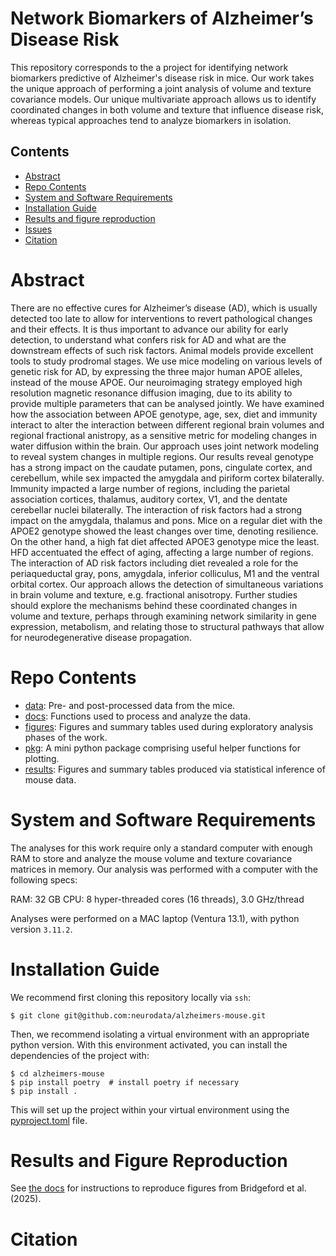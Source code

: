 # Network Biomarkers of Alzheimer’s Disease Risk

This repository corresponds to the a project for identifying network biomarkers predictive of Alzheimer's disease risk in mice. Our work takes the unique approach of performing a joint analysis of volume and texture covariance models. Our unique multivariate approach allows us to identify coordinated changes in both volume and texture that influence disease risk, whereas typical approaches tend to analyze biomarkers in isolation. 

## Contents

- [Abstract](#abstract)
- [Repo Contents](#repo-contents)
- [System and Software Requirements](#system-and-software-requirements)
- [Installation Guide](#installation-guide)
- [Results and figure reproduction](#results-and-figure-reproduction)
- [Issues](https://github.com/neurodata/alzheimers-mouse/issues)
- [Citation](#citation)

# Abstract

There are no effective cures for Alzheimer’s disease (AD), which is usually detected too late to allow for interventions to revert pathological changes and their effects. It is thus important to advance our ability for early detection, to understand what confers risk for AD and what are the downstream effects of such risk factors. Animal models provide excellent tools to study prodromal stages. We use mice modeling on various levels of genetic risk for AD, by expressing the three major human APOE alleles, instead of the mouse APOE. Our neuroimaging strategy employed high resolution magnetic resonance diffusion imaging, due to its ability to provide multiple parameters that can be analysed jointly. We have examined how the association between APOE genotype, age, sex, diet and immunity interact to alter the interaction between different regional brain volumes and regional fractional anistropy, as a sensitive metric for modeling changes in water diffusion within the brain. Our approach uses joint network modeling to reveal system changes in multiple regions. Our results reveal genotype has a strong impact on the caudate putamen, pons, cingulate cortex, and cerebellum, while sex impacted the amygdala and piriform cortex bilaterally. Immunity impacted a large number of regions, including the parietal association cortices, thalamus, auditory cortex, V1, and the dentate cerebellar nuclei bilaterally. The interaction of risk factors had a strong impact on the amygdala, thalamus and pons.  Mice on a regular diet with the APOE2 genotype showed the least changes over time, denoting resilience. On the other hand, a high fat diet affected APOE3 genotype mice the least. HFD accentuated the effect of aging, affecting a large number of regions. The interaction of AD risk factors including diet revealed a role for the periaqueductal gray, pons, amygdala, inferior colliculus, M1 and the ventral orbital cortex. Our approach allows the detection of simultaneous variations in brain volume and texture, e.g. fractional anisotropy. Further studies should explore the mechanisms behind these coordinated changes in volume and texture, perhaps through examining network similarity in gene expression, metabolism, and relating those to structural pathways that allow for neurodegenerative disease propagation.

# Repo Contents
- [data](./data): Pre- and post-processed data from the mice.
- [docs](./docs): Functions used to process and analyze the data.
- [figures](./figures): Figures and summary tables used during exploratory analysis phases of the work.
- [pkg](./pkg): A mini python package comprising useful helper functions for plotting.
- [results](./results): Figures and summary tables produced via statistical inference of mouse data.

# System and Software Requirements

The analyses for this work require only a standard computer with enough RAM to store and analyze the mouse volume and texture covariance matrices in memory. Our analysis was performed with a computer with the following specs:

RAM: 32 GB
CPU: 8 hyper-threaded cores (16 threads), 3.0 GHz/thread

Analyses were performed on a MAC laptop (Ventura 13.1), with python version `3.11.2`. 


# Installation Guide

We recommend first cloning this repository locally via `ssh`:

```
$ git clone git@github.com:neurodata/alzheimers-mouse.git
```

Then, we recommend isolating a virtual environment with an appropriate python version. With this environment activated, you can install the dependencies of the project with:

```
$ cd alzheimers-mouse
$ pip install poetry  # install poetry if necessary
$ pip install .
```

This will set up the project within your virtual environment using the [pyproject.toml](./pyproject.toml) file. 

# Results and Figure Reproduction

See [the docs](https://github.com/neurodata/alzheimers-mouse/main/docs) for instructions to reproduce figures from Bridgeford et al. (2025). 

# Citation

